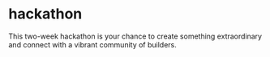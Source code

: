 # hackathon
This two-week hackathon is your chance to create something extraordinary and connect with a vibrant community of builders.

